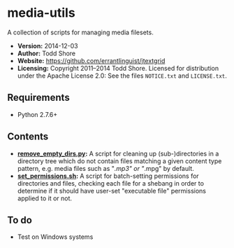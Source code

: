 media-utils
===========

A collection of scripts for managing media filesets.

* **Version:** 2014-12-03
* **Author:** Todd Shore
* **Website:** https://github.com/errantlinguist/jtextgrid
* **Licensing:** Copyright 2011&ndash;2014 Todd Shore. Licensed for distribution under the Apache License 2.0: See the files `NOTICE.txt` and `LICENSE.txt`.

Requirements
--------------------------------------------------------------------------------
- Python 2.7.6+

Contents
--------------------------------------------------------------------------------

* **[remove_empty_dirs.py](https://raw.githubusercontent.com/errantlinguist/media-utils/master/remove_empty_dirs.py):** A script for cleaning up (sub-)directories in a directory tree which do not contain files matching a given content type pattern, e.g. media files such as "*.mp3" or "*.mpg" by default.
* **[set_permissions.sh](https://raw.githubusercontent.com/errantlinguist/media-utils/master/set_permissions.sh):** A script for batch-setting permissions for directories and files, checking each file for a shebang in order to determine if it should have user-set "executable file" permissions applied to it or not.

To do
--------------------------------------------------------------------------------
* Test on Windows systems
